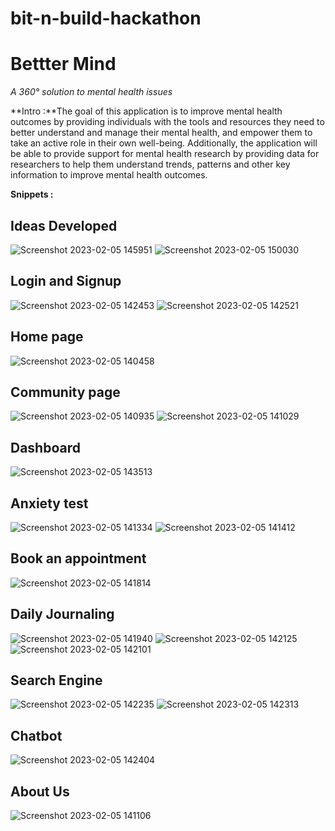 # bit-n-build-hackathon
# Bettter Mind
*A 360° solution to mental health issues*

**Intro :**The goal of this application is to improve mental health outcomes by providing individuals with the tools and resources they need to better understand and manage their mental health, and empower them to take an active role in their own well-being. Additionally, the application will be able to provide support for mental health research by providing data for researchers to help them understand trends, patterns and other key information to improve mental health outcomes.


**Snippets :**
## **Ideas Developed**
![Screenshot 2023-02-05 145951](https://user-images.githubusercontent.com/111572744/216811585-b93a0241-17e6-4672-ac55-323e9801ef6b.png)
![Screenshot 2023-02-05 150030](https://user-images.githubusercontent.com/111572744/216811587-2594cc87-b357-49ca-9715-4471c2ae2768.png)
## **Login and Signup**
![Screenshot 2023-02-05 142453](https://user-images.githubusercontent.com/111572744/216810370-4b26b108-6a54-4145-abed-a6c7afcab70a.png)
![Screenshot 2023-02-05 142521](https://user-images.githubusercontent.com/111572744/216810426-e007878e-b577-4692-9e08-9ff607400e83.png)
## **Home page**
![Screenshot 2023-02-05 140458](https://user-images.githubusercontent.com/111572744/216810455-7251572f-13de-4277-b39b-d9d847dac2df.png)
## **Community page**
![Screenshot 2023-02-05 140935](https://user-images.githubusercontent.com/111572744/216810470-7f4697ea-106d-4681-8021-9c58b0b5a87c.png)
![Screenshot 2023-02-05 141029](https://user-images.githubusercontent.com/111572744/216810483-4902e713-ca8e-425b-9202-db55623ddc62.png)
## **Dashboard**
![Screenshot 2023-02-05 143513](https://user-images.githubusercontent.com/111572744/216810568-fc83850e-61b6-42ca-8bd9-371bd2498ac2.png)
## **Anxiety test**
![Screenshot 2023-02-05 141334](https://user-images.githubusercontent.com/111572744/216810577-a3df3126-7686-42ea-9c7e-68adeded2ead.png)
![Screenshot 2023-02-05 141412](https://user-images.githubusercontent.com/111572744/216810586-2f18f25a-59f8-478f-9f1a-7556911a6c6c.png) 
## **Book an appointment**
![Screenshot 2023-02-05 141814](https://user-images.githubusercontent.com/111572744/216810724-0f9d9afc-f8dd-4bcb-9cdf-163f345bbf3c.png)
## **Daily Journaling**
![Screenshot 2023-02-05 141940](https://user-images.githubusercontent.com/111572744/216810766-98147b3c-0357-4fe4-a6bd-cea3f52491a6.png)
![Screenshot 2023-02-05 142125](https://user-images.githubusercontent.com/111572744/216810786-57cc1937-50cf-41c6-9e65-06b1217a650e.png)
![Screenshot 2023-02-05 142101](https://user-images.githubusercontent.com/111572744/216810770-1c02a6a5-0fcd-48a2-a8fd-c88839c9ec9f.png)
## **Search Engine**
![Screenshot 2023-02-05 142235](https://user-images.githubusercontent.com/111572744/216810817-a286acca-67b2-49d1-9208-d9348c5f8969.png)
![Screenshot 2023-02-05 142313](https://user-images.githubusercontent.com/111572744/216810859-2eddd6c7-254a-4f71-8ca8-136b12ea2c3a.png)
## **Chatbot**
![Screenshot 2023-02-05 142404](https://user-images.githubusercontent.com/111572744/216810888-8cb7875b-24b5-4d2c-9cb0-66d9b9efe433.png)

## **About Us**
![Screenshot 2023-02-05 141106](https://user-images.githubusercontent.com/111572744/216810495-d290bfae-2f19-4674-97ea-c68e5ff5d71d.png)



